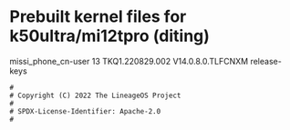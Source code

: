 # Prebuilt kernel files for k50ultra/mi12tpro (diting)

missi_phone_cn-user 13 TKQ1.220829.002 V14.0.8.0.TLFCNXM release-keys

```
#
# Copyright (C) 2022 The LineageOS Project
#
# SPDX-License-Identifier: Apache-2.0
#
```
